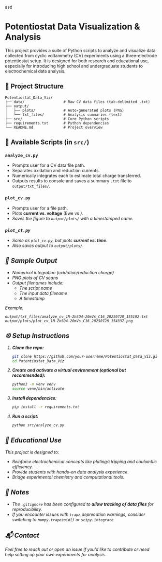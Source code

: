 asd
# Potentiostat Data Visualization & Analysis

This project provides a suite of Python scripts to analyze and visualize data collected from cyclic voltammetry (CV) experiments using a three-electrode potentiostat setup. It is designed for both research and educational use, especially for introducing high school and undergraduate students to electrochemical data analysis.

## 📁 Project Structure

```
Potentiostat_Data_Viz/
├── data/                  # Raw CV data files (tab-delimited .txt)
├── output/
│   ├── plots/             # Auto-generated plots (PNG)
│   └── txt_files/         # Analysis summaries (text)
├── src/                   # Core Python scripts
├── requirements.txt       # Python dependencies
└── README.md              # Project overview
```

## 📜 Available Scripts (in `src/`)

### `analyze_cv.py`
- Prompts user for a CV data file path.
- Separates oxidation and reduction currents.
- Numerically integrates each to estimate total charge transferred.
- Outputs results to console and saves a summary `.txt` file to `output/txt_files/`.

### `plot_cv.py`
- Prompts user for a file path.
- Plots **current vs. voltage** (Ewe vs <I>).
- Saves the figure to `output/plots/` with a timestamped name.

### `plot_ct.py`
- Same as `plot_cv.py`, but plots **current vs. time**.
- Also saves output to `output/plots/`.

## 🧪 Sample Output

- Numerical integration (oxidation/reduction charge)
- PNG plots of CV scans
- Output filenames include:
  - The script name
  - The input data filename
  - A timestamp

Example:
```
output/txt_files/analyze_cv_1M-ZnSO4-20mVs_C16_20250728_155102.txt
output/plots/plot_cv_1M-ZnSO4-20mVs_C16_20250728_154337.png
```

## ⚙️ Setup Instructions

1. **Clone the repo:**
   ```bash
   git clone https://github.com/your-username/Potentiostat_Data_Viz.git
   cd Potentiostat_Data_Viz
   ```

2. **Create and activate a virtual environment (optional but recommended):**
   ```bash
   python3 -m venv venv
   source venv/bin/activate
   ```

3. **Install dependencies:**
   ```bash
   pip install -r requirements.txt
   ```

4. **Run a script:**
   ```bash
   python src/analyze_cv.py
   ```

## 🧠 Educational Use

This project is designed to:
- Reinforce electrochemical concepts like plating/stripping and coulombic efficiency.
- Provide students with hands-on data analysis experience.
- Bridge experimental chemistry and computational tools.

## 🧼 Notes

- The `.gitignore` has been configured to **allow tracking of data files** for reproducibility.
- If you encounter issues with `trapz` deprecation warnings, consider switching to `numpy.trapezoid()` or `scipy.integrate`.

## 📬 Contact

Feel free to reach out or open an issue if you’d like to contribute or need help setting up your own experiments for analysis.